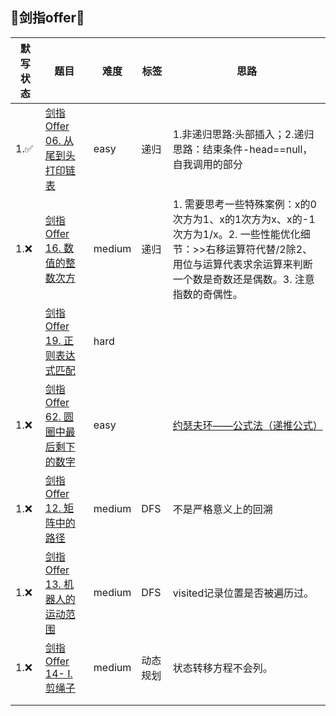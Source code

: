 ## 🎄剑指offer🎄
| 默写状态 |  题目 | 难度  | 标签 | 思路 |
|  ----  | ----  | ----  | ----  | ----  |
| 1.✅ | [剑指 Offer 06. 从尾到头打印链表](https://leetcode-cn.com/problems/cong-wei-dao-tou-da-yin-lian-biao-lcof/) | easy | 递归 | 1.非递归思路:头部插入；2.递归思路：结束条件-head==null，自我调用的部分 |
| 1.❌ | [剑指 Offer 16. 数值的整数次方](https://leetcode-cn.com/problems/shu-zhi-de-zheng-shu-ci-fang-lcof/) | medium | 递归 | 1. 需要思考一些特殊案例：x的0次方为1、x的1次方为x、x的-1次方为1/x。2. 一些性能优化细节：>>右移运算符代替/2除2、用位与运算代表求余运算来判断一个数是奇数还是偶数。3. 注意指数的奇偶性。 |
| | [剑指 Offer 19. 正则表达式匹配](https://leetcode-cn.com/problems/zheng-ze-biao-da-shi-pi-pei-lcof/) | hard |  | |
| 1.❌ | [剑指 Offer 62. 圆圈中最后剩下的数字](https://leetcode-cn.com/problems/yuan-quan-zhong-zui-hou-sheng-xia-de-shu-zi-lcof/) | easy |  | [约瑟夫环——公式法（递推公式）](https://blog.csdn.net/u011500062/article/details/72855826) |
| 1.❌ | [剑指 Offer 12. 矩阵中的路径](https://leetcode-cn.com/problems/ju-zhen-zhong-de-lu-jing-lcof/) | medium | DFS | 不是严格意义上的回溯 |
| 1.❌ | [剑指 Offer 13. 机器人的运动范围](https://leetcode-cn.com/problems/ji-qi-ren-de-yun-dong-fan-wei-lcof/) | medium | DFS | visited记录位置是否被遍历过。 |
| 1.❌ | [剑指 Offer 14- I. 剪绳子](https://leetcode-cn.com/problems/jian-sheng-zi-lcof/) | medium | 动态规划 | 状态转移方程不会列。 |
| |  |  |  | |
| |  |  |  | |